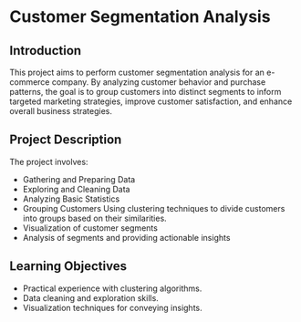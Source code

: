 # Customer Segmentation Analysis

## Introduction
This project aims to perform customer segmentation analysis for an e-commerce company. By analyzing customer behavior and purchase patterns, the goal is to group customers into distinct segments to inform targeted marketing strategies, improve customer satisfaction, and enhance overall business strategies.

## Project Description
The project involves:
- Gathering and Preparing Data
- Exploring and Cleaning Data
- Analyzing Basic Statistics
- Grouping Customers Using clustering techniques to divide customers into groups based on their similarities.
- Visualization of customer segments
- Analysis of segments and providing actionable insights
  
## Learning Objectives
- Practical experience with clustering algorithms.
- Data cleaning and exploration skills.
- Visualization techniques for conveying insights.
